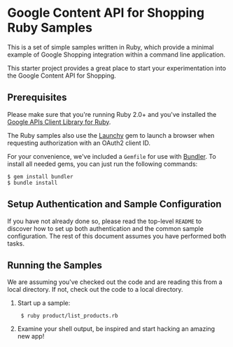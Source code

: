 # Google Content API for Shopping Ruby Samples

This is a set of simple samples written in Ruby, which provide a minimal
example of Google Shopping integration within a command line application.

This starter project provides a great place to start your experimentation into
the Google Content API for Shopping.

## Prerequisites

Please make sure that you're running Ruby 2.0+ and you've installed the
[Google APIs Client Library for
Ruby](https://developers.google.com/api-client-library/ruby/start/installation).

The Ruby samples also use the
[Launchy](https://github.com/copiousfreetime/launchy) gem to launch a browser
when requesting authorization with an OAuth2 client ID.

For your convenience, we've included a `Gemfile` for use with
[Bundler](http://bundler.io/). To install all needed gems, you can just run the
following commands:

    $ gem install bundler
    $ bundle install

## Setup Authentication and Sample Configuration

If you have not already done so, please read the top-level `README` to discover
how to set up both authentication and the common sample configuration.  The rest
of this document assumes you have performed both tasks.

## Running the Samples

We are assuming you've checked out the code and are reading this from a local
directory. If not, check out the code to a local directory.

1. Start up a sample:

        $ ruby product/list_products.rb

2. Examine your shell output, be inspired and start hacking an amazing new app!
